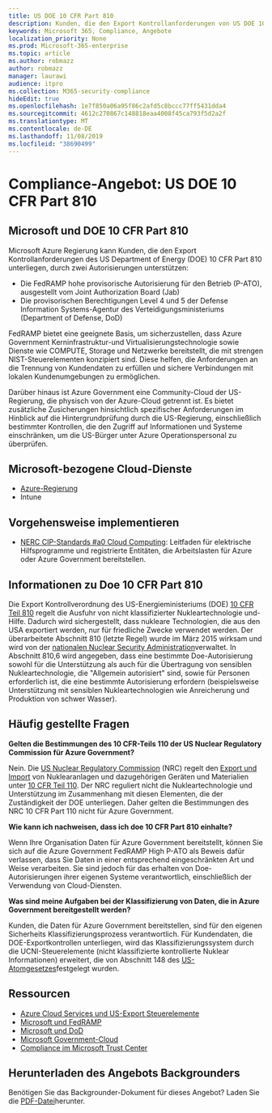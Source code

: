 ```yaml
---
title: US DOE 10 CFR Part 810
description: Kunden, die den Export Kontrollanforderungen von US DOE 10 CFR Part 810 unterliegen, können Azure Government verwenden.
keywords: Microsoft 365, Compliance, Angebote
localization_priority: None
ms.prod: Microsoft-365-enterprise
ms.topic: article
ms.author: robmazz
author: robmazz
manager: laurawi
audience: itpro
ms.collection: M365-security-compliance
hideEdit: true
ms.openlocfilehash: 1e7f850a06a95f86c2afd5c8bccc77ff5431dda4
ms.sourcegitcommit: 4612c270867c148818eaa4008f45ca793f5d2a2f
ms.translationtype: MT
ms.contentlocale: de-DE
ms.lasthandoff: 11/08/2019
ms.locfileid: "38690499"
---
```

# <a name="compliance-offering-us-doe-10-cfr-part-810"></a>Compliance-Angebot: US DOE 10 CFR Part 810

## <a name="microsoft-and-doe-10-cfr-part-810"></a>Microsoft und DOE 10 CFR Part 810

Microsoft Azure Regierung kann Kunden, die den Export Kontrollanforderungen des US Department of Energy (DOE) 10 CFR Part 810 unterliegen, durch zwei Autorisierungen unterstützen:

- Die FedRAMP hohe provisorische Autorisierung für den Betrieb (P-ATO), ausgestellt vom Joint Authorization Board (Jab)
- Die provisorischen Berechtigungen Level 4 und 5 der Defense Information Systems-Agentur des Verteidigungsministeriums (Department of Defense, DoD)

FedRAMP bietet eine geeignete Basis, um sicherzustellen, dass Azure Government Kerninfrastruktur-und Virtualisierungstechnologie sowie Dienste wie COMPUTE, Storage und Netzwerke bereitstellt, die mit strengen NIST-Steuerelementen konzipiert sind. Diese helfen, die Anforderungen an die Trennung von Kundendaten zu erfüllen und sichere Verbindungen mit lokalen Kundenumgebungen zu ermöglichen.

Darüber hinaus ist Azure Government eine Community-Cloud der US-Regierung, die physisch von der Azure-Cloud getrennt ist. Es bietet zusätzliche Zusicherungen hinsichtlich spezifischer Anforderungen im Hinblick auf die Hintergrundprüfung durch die US-Regierung, einschließlich bestimmter Kontrollen, die den Zugriff auf Informationen und Systeme einschränken, um die US-Bürger unter Azure Operationspersonal zu überprüfen.

## <a name="microsoft-in-scope-cloud-services"></a>Microsoft-bezogene Cloud-Dienste

- [Azure-Regierung](https://aka.ms/AzureCompliance)
- Intune

## <a name="how-to-implement"></a>Vorgehensweise implementieren

- [NERC CIP-Standards #a0 Cloud Computing](https://aka.ms/AzureNERC): Leitfaden für elektrische Hilfsprogramme und registrierte Entitäten, die Arbeitslasten für Azure oder Azure Government bereitstellen.

## <a name="about-doe-10-cfr-part-810"></a>Informationen zu Doe 10 CFR Part 810

Die Export Kontrollverordnung des US-Energieministeriums (DOE) [10 CFR Teil 810](https://www.govinfo.gov/content/pkg/FR-2015-02-23/pdf/2015-03479.pdf) regelt die Ausfuhr von nicht klassifizierter Nukleartechnologie und-Hilfe. Dadurch wird sichergestellt, dass nukleare Technologien, die aus den USA exportiert werden, nur für friedliche Zwecke verwendet werden. Der überarbeitete Abschnitt 810 (letzte Regel) wurde im März 2015 wirksam und wird von der [nationalen Nuclear Security Administration](https://www.energy.gov/nnsa/national-nuclear-security-administration)verwaltet. In Abschnitt 810,6 wird angegeben, dass eine bestimmte Doe-Autorisierung sowohl für die Unterstützung als auch für die Übertragung von sensiblen Nukleartechnologie, die "Allgemein autorisiert" sind, sowie für Personen erforderlich ist, die eine bestimmte Autorisierung erfordern (beispielsweise Unterstützung mit sensiblen Nukleartechnologien wie Anreicherung und Produktion von schwer Wasser).

## <a name="frequently-asked-questions"></a>Häufig gestellte Fragen

**Gelten die Bestimmungen des 10 CFR-Teils 110 der US Nuclear Regulatory Commission für Azure Government?**

Nein. Die [US Nuclear Regulatory Commission](https://www.nrc.gov/) (NRC) regelt den [Export und Import](https://www.nrc.gov/about-nrc/ip/export-import.html) von Nuklearanlagen und dazugehörigen Geräten und Materialien unter [10 CFR Teil 110](https://www.nrc.gov/reading-rm/doc-collections/cfr/part110/). Der NRC reguliert nicht die Nukleartechnologie und Unterstützung im Zusammenhang mit diesen Elementen, die der Zuständigkeit der DOE unterliegen. Daher gelten die Bestimmungen des NRC 10 CFR Part 110 nicht für Azure Government.

**Wie kann ich nachweisen, dass ich doe 10 CFR Part 810 einhalte?**

Wenn Ihre Organisation Daten für Azure Government bereitstellt, können Sie sich auf die Azure Government FedRAMP High P-ATO als Beweis dafür verlassen, dass Sie Daten in einer entsprechend eingeschränkten Art und Weise verarbeiten. Sie sind jedoch für das erhalten von Doe-Autorisierungen ihrer eigenen Systeme verantwortlich, einschließlich der Verwendung von Cloud-Diensten.

**Was sind meine Aufgaben bei der Klassifizierung von Daten, die in Azure Government bereitgestellt werden?**

Kunden, die Daten für Azure Government bereitstellen, sind für den eigenen Sicherheits Klassifizierungsprozess verantwortlich. Für Kundendaten, die DOE-Exportkontrollen unterliegen, wird das Klassifizierungssystem durch die UCNI-Steuerelemente (nicht klassifizierte kontrollierte Nuklear Informationen) erweitert, die von Abschnitt 148 des [US-Atomgesetzes](https://www.epa.gov/laws-regulations/summary-atomic-energy-act)festgelegt wurden.

## <a name="resources"></a>Ressourcen

- [Azure Cloud Services und US-Export Steuerelemente](https://servicetrust.microsoft.com/ViewPage/TrustDocuments?command=Download&downloadType=Document&downloadId=c24c11f2-2cd4-444a-9160-19762855ad3a&docTab=6d000410-c9e9-11e7-9a91-892aae8839ad_FAQ_and_White_Papers)
- [Microsoft und FedRAMP](offering-fedramp.md)
- [Microsoft und DoD](offering-dod-disa-l2-l4-l5.md)
- [Microsoft Government-Cloud](https://www.microsoft.com/enterprise/government)
- [Compliance im Microsoft Trust Center](https://www.microsoft.com/trust-center/compliance/compliance-overview)

## <a name="download-the-offering-backgrounder"></a>Herunterladen des Angebots Backgrounders

Benötigen Sie das Backgrounder-Dokument für dieses Angebot? Laden Sie die [PDF-Datei](https://download.microsoft.com/download/A/E/3/AE309D0E-F8D5-42C9-9B36-86FF51464AFC/DOE_10CFR_Part810-Compliance.pdf)herunter.
